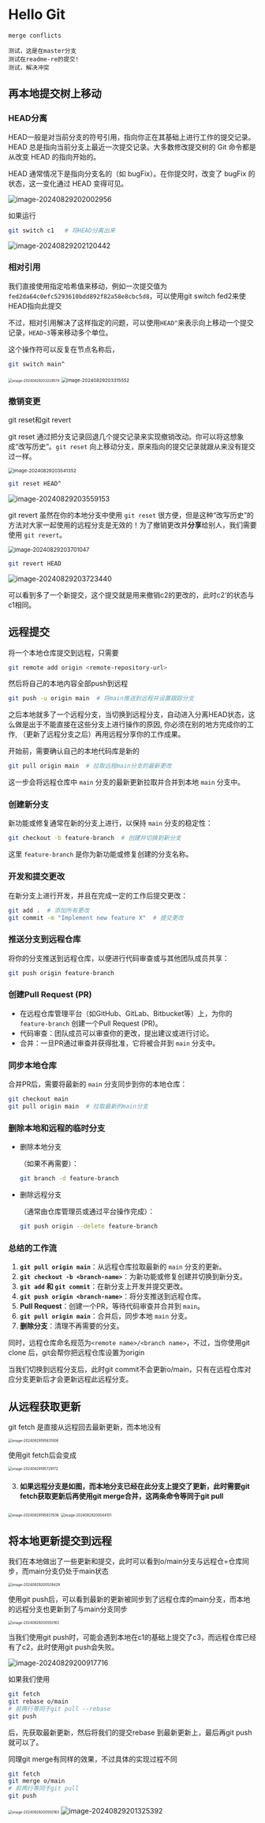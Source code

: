 # Hello Git

```
merge conflicts

测试，这是在master分支
测试在readme-re的提交!
测试，解决冲突
```



## 再本地提交树上移动

### HEAD分离

HEAD一般是对当前分支的符号引用，指向你正在其基础上进行工作的提交记录。HEAD 总是指向当前分支上最近一次提交记录。大多数修改提交树的 Git 命令都是从改变 HEAD 的指向开始的。

HEAD 通常情况下是指向分支名的（如 bugFix）。在你提交时，改变了 bugFix 的状态，这一变化通过 HEAD 变得可见。

![image-20240829202002956](C:\Users\BroMikey\AppData\Roaming\Typora\typora-user-images\image-20240829202002956.png)

如果运行

```bash
git switch c1	# 将HEAD分离出来
```

![image-20240829202120442](C:\Users\BroMikey\AppData\Roaming\Typora\typora-user-images\image-20240829202120442.png)

### 相对引用

我们直接使用指定哈希值来移动，例如一次提交值为`fed2da64c0efc5293610bdd892f82a58e8cbc5d8`，可以使用git switch fed2来使HEAD指向此提交

不过，相对引用解决了这样指定的问题，可以使用`HEAD^`来表示向上移动一个提交记录，`HEAD~3`等来移动多个单位。

这个操作符可以反复在节点名称后，

```bash
git switch main^
```

<img src="C:\Users\BroMikey\AppData\Roaming\Typora\typora-user-images\image-20240829203228574.png" alt="image-20240829203228574" style="zoom: 50%;" />

<img src="C:\Users\BroMikey\AppData\Roaming\Typora\typora-user-images\image-20240829203315552.png" alt="image-20240829203315552" style="zoom: 67%;" />

### 撤销变更

git reset和git revert

git reset 通过把分支记录回退几个提交记录来实现撤销改动。你可以将这想象成“改写历史”。`git reset` 向上移动分支，原来指向的提交记录就跟从来没有提交过一样。

<img src="C:\Users\BroMikey\AppData\Roaming\Typora\typora-user-images\image-20240829203541352.png" alt="image-20240829203541352" style="zoom: 67%;" />

```bash
git reset HEAD^
```



![image-20240829203559153](C:\Users\BroMikey\AppData\Roaming\Typora\typora-user-images\image-20240829203559153.png)

git revert 虽然在你的本地分支中使用 `git reset` 很方便，但是这种“改写历史”的方法对大家一起使用的远程分支是无效的！为了撤销更改并**分享**给别人，我们需要使用 `git revert`。

<img src="C:\Users\BroMikey\AppData\Roaming\Typora\typora-user-images\image-20240829203701047.png" alt="image-20240829203701047" style="zoom: 80%;" />

```bash
git revert HEAD
```



![image-20240829203723440](C:\Users\BroMikey\AppData\Roaming\Typora\typora-user-images\image-20240829203723440.png)

可以看到多了一个新提交，这个提交就是用来撤销c2的更改的，此时c2‘的状态与c1相同。



## 远程提交

将一个本地仓库提交到远程，只需要

```bash
git remote add origin <remote-repository-url>
```

然后将自己的本地内容全部push到远程

```bash
git push -u origin main  # 将main推送到远程并设置跟踪分支
```

之后本地就多了一个远程分支，当切换到远程分支，自动进入分离HEAD状态，这么做是出于不能直接在这些分支上进行操作的原因, 你必须在别的地方完成你的工作, （更新了远程分支之后）再用远程分享你的工作成果。

开始前，需要确认自己的本地代码库是新的

```bash
git pull origin main  # 拉取远程main分支的最新更改
```

这一步会将远程仓库中 `main` 分支的最新更新拉取并合并到本地 `main` 分支中。

### 创建新分支

新功能或修复通常在新的分支上进行，以保持 `main` 分支的稳定性：

```bash
git checkout -b feature-branch  # 创建并切换到新分支
```

这里 `feature-branch` 是你为新功能或修复创建的分支名称。

### 开发和提交更改

在新分支上进行开发，并且在完成一定的工作后提交更改：

```bash
git add .  # 添加所有更改
git commit -m "Implement new feature X"  # 提交更改
```

### 推送分支到远程仓库

将你的分支推送到远程仓库，以便进行代码审查或与其他团队成员共享：

```bash
git push origin feature-branch
```

### 创建Pull Request (PR)

- 在远程仓库管理平台（如GitHub、GitLab、Bitbucket等）上，为你的 `feature-branch` 创建一个Pull Request (PR)。
- 代码审查：团队成员可以审查你的更改，提出建议或进行讨论。
- 合并：一旦PR通过审查并获得批准，它将被合并到 `main` 分支中。

### 同步本地仓库

合并PR后，需要将最新的 `main` 分支同步到你的本地仓库：

```bash
git checkout main
git pull origin main  # 拉取最新的main分支
```

###  删除本地和远程的临时分支

- 删除本地分支

  （如果不再需要）：

  ```bash
  git branch -d feature-branch
  ```
  
- 删除远程分支

  （通常由仓库管理员或通过平台操作完成）：

  ```bash
  git push origin --delete feature-branch
  ```

### 总结的工作流

1. **`git pull origin main`**：从远程仓库拉取最新的 `main` 分支的更新。
2. **`git checkout -b <branch-name>`**：为新功能或修复创建并切换到新分支。
3. **`git add` 和 `git commit`**：在新分支上开发并提交更改。
4. **`git push origin <branch-name>`**：将分支推送到远程仓库。
5. **Pull Request**：创建一个PR，等待代码审查并合并到 `main`。
6. **`git pull origin main`**：合并后，同步本地 `main` 分支。
7. **删除分支**：清理不再需要的分支。

同时，远程仓库命名规范为`<remote name>/<branch name>`，不过，当你使用git clone 后，git会帮你把远程仓库设置为origin



当我们切换到远程分支后，此时git commit不会更新o/main，只有在远程仓库对应分支更新后才会更新远程此远程分支。





## 从远程获取更新

git fetch 是直接从远程回去最新更新，而本地没有

<img src="C:\Users\BroMikey\AppData\Roaming\Typora\typora-user-images\image-20240829195631006.png" alt="image-20240829195631006" style="zoom:50%;" />

使用git fetch后会变成

<img src="C:\Users\BroMikey\AppData\Roaming\Typora\typora-user-images\image-20240829195729172.png" alt="image-20240829195729172" style="zoom:50%;" />

3. #### 如果远程分支是如图，而本地分支已经在此分支上提交了更新，此时需要git fetch获取更新后再使用git merge合并，这两条命令等同于git pull

<img src="C:\Users\BroMikey\AppData\Roaming\Typora\typora-user-images\image-20240829195837636.png" alt="image-20240829195837636" style="zoom:50%;" />

<img src="C:\Users\BroMikey\AppData\Roaming\Typora\typora-user-images\image-20240829200044101.png" alt="image-20240829200044101" style="zoom:50%;" />

## 将本地更新提交到远程

我们在本地做出了一些更新和提交，此时可以看到o/main分支与远程仓=仓库同步，而main分支仍处于main状态

<img src="C:\Users\BroMikey\AppData\Roaming\Typora\typora-user-images\image-20240829200529429.png" alt="image-20240829200529429" style="zoom:50%;" />

使用git push后，可以看到最新的更新被同步到了远程仓库的main分支，而本地的远程分支也更新到了与main分支同步

<img src="C:\Users\BroMikey\AppData\Roaming\Typora\typora-user-images\image-20240829200550163.png" alt="image-20240829200550163" style="zoom:50%;" />



当我们使用git push时，可能会遇到本地在c1的基础上提交了c3，而远程仓库已经有了c2，此时使用git push会失败。

![image-20240829200917716](C:\Users\BroMikey\AppData\Roaming\Typora\typora-user-images\image-20240829200917716.png)

如果我们使用

```bash
git fetch
git rebase o/main
# 前两行等同于git pull --rebase
git push
```

后，先获取最新更新，然后将我们的提交rebase 到最新更新上，最后再git push就可以了。

同理git merge有同样的效果，不过具体的实现过程不同

```bash
git fetch
git merge o/main
# 前两行等同于git pull
git push
```



<img src="C:\Users\BroMikey\AppData\Roaming\Typora\typora-user-images\image-20240829200550163.png" alt="image-20240829200550163" style="zoom:50%;" />

<img src="C:\Users\BroMikey\AppData\Roaming\Typora\typora-user-images\image-20240829201325392.png" alt="image-20240829201325392"  />
